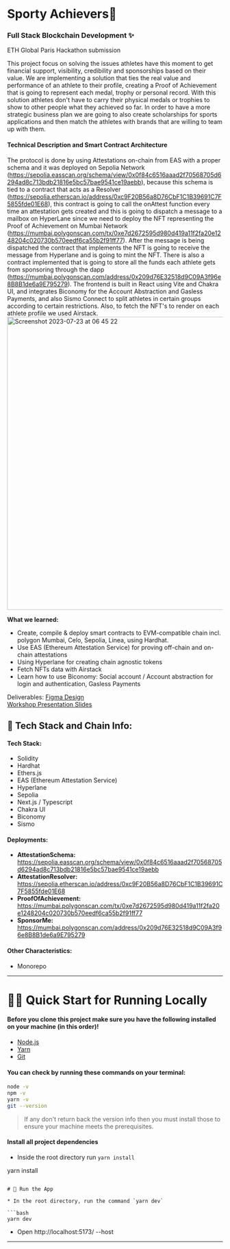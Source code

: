 # Sporty Achievers👋 
### Full Stack Blockchain Development ✨
<p>ETH Global Paris Hackathon submission</p>
<p>This project focus on solving the issues athletes have this moment to get financial support, visibility, credibility and sponsorships based on their value. 
We are implementing a solution that ties the real value and performance of an athlete to their profile, creating a Proof of Achievement that is going to represent each medal, trophy or personal record. With this solution athletes don't have to carry their physical medals or trophies to show to other people what they achieved so far.
In order to have a more strategic business plan we are going to also create scholarships for sports applications and then match the athletes with brands that are willing to team up with them.</p>

#### Technical Description and Smart Contract Architecture
The protocol is done by using Attestations on-chain from EAS with a proper schema and it was deployed on Sepolia Network (https://sepolia.easscan.org/schema/view/0x0f84c6516aaad2f70568705d6294ad8c713bdb21816e5bc57bae9541ce19aebb), because this schema is tied to a contract that acts as a Resolver (https://sepolia.etherscan.io/address/0xc9F20B56a8D76CbF1C1B39691C7F5855fde01E68), this contract is going to call the onAttest function every time an attestation gets created and this is going to dispatch a message to a mailbox on HyperLane since we need to deploy the NFT representing the Proof of Achievement on Mumbai Network (https://mumbai.polygonscan.com/tx/0xe7d2672595d980d419a11f2fa20e1248204c020730b570eedf6ca55b2f91ff77). After the message is being dispatched the contract that implements the NFT is going to receive the message from Hyperlane and is going to mint the NFT.
There is also a contract implemented that is going to store all the funds each athlete gets from sponsoring through the dapp (https://mumbai.polygonscan.com/address/0x209d76E32518d9C09A3f96e8B8B1de6a9E795279).
The frontend is built in React using Vite and Chakra UI, and integrates Biconomy for the Account Abstraction and Gasless Payments, and also Sismo Connect to split athletes in certain groups according to certain restrictions. Also, to fetch the NFT's to render on each athlete profile we used Airstack.
<img width="684" alt="Screenshot 2023-07-23 at 06 45 22" src="https://github.com/rutefig/sporty-achievers/assets/23409167/057825c5-4596-49b2-bfe0-37c17c6fa61b">



**What we learned:**
* Create, compile & deploy  smart contracts to EVM-compatible chain incl. polygon Mumbai, Celo, Sepolia, Linea, using Hardhat.
* Use EAS (Ethereum Attestation Service) for proving off-chain and on-chain attestations
* Using Hyperlane for creating chain agnostic tokens
* Fetch NFTs data with Airstack 
* Learn how to use Biconomy: Social account / Account abstraction for login and authentication, Gasless Payments



Deliverables:
[Figma Design](https://www.figma.com/file/QAvEbBbUgPoibLXBJ7gVG7/Untitled?type=design&node-id=1-2&mode=design&t=yuADCHwoypu7sprr-0) </br>
[Workshop Presentation Slides](https://www.canva.com/design/DAFpXjHjCAk/ShucBjks85CoavsYM0FtJA/edit?utm_content=DAFpXjHjCAk&utm_campaign=designshare&utm_medium=link2&utm_source=sharebutton)

## 🤖 Tech Stack and Chain Info:

#### Tech Stack: 
 - Solidity
 - Hardhat
 - Ethers.js
 - EAS (Ethereum Attestation Service)
 - Hyperlane
 - Sepolia
 - Next.js / Typescript
 - Chakra UI
 - Biconomy
 - Sismo
 

#### Deployments:
- **AttestationSchema:** https://sepolia.easscan.org/schema/view/0x0f84c6516aaad2f70568705d6294ad8c713bdb21816e5bc57bae9541ce19aebb
- **AttestationResolver:** https://sepolia.etherscan.io/address/0xc9F20B56a8D76CbF1C1B39691C7F5855fde01E68
- **ProofOfAchievement:** https://mumbai.polygonscan.com/tx/0xe7d2672595d980d419a11f2fa20e1248204c020730b570eedf6ca55b2f91ff77
- **SponsorMe:** https://mumbai.polygonscan.com/address/0x209d76E32518d9C09A3f96e8B8B1de6a9E795279

#### Other Characteristics: 
 - Monorepo
  
 ---

# 🏄‍♂️ Quick Start for Running Locally

#### Before you clone this project make sure you have the following installed on your machine (in this order)!
* [Node.js](https://nodejs.org/en/) 
* [Yarn](https://classic.yarnpkg.com/en/docs/install/)
* [Git](https://git-scm.com/downloads)

#### You can check by running these commands on your terminal:

```bash
node -v
npm -v
yarn -v
git --version
```
> If any don't return back the version info then you must install those to ensure your machine meets the prerequisites.

#### Install all project dependencies

* Inside the root directory run `yarn install`
  
yarn install
```

# 📱 Run the App

* In the root directory, run the command `yarn dev`

```bash
yarn dev
```
* Open http://localhost:5173/ --host

---
